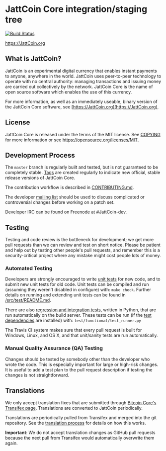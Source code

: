 JattCoin Core integration/staging tree
=====================================

[![Build Status](https://travis-ci.org/JattCoin-project/JattCoin.svg?branch=master)](https://travis-ci.org/JattCoin-project/JattCoin)

https://JattCoin.org

What is JattCoin?
----------------

JattCoin is an experimental digital currency that enables instant payments to
anyone, anywhere in the world. JattCoin uses peer-to-peer technology to operate
with no central authority: managing transactions and issuing money are carried
out collectively by the network. JattCoin Core is the name of open source
software which enables the use of this currency.

For more information, as well as an immediately useable, binary version of
the JattCoin Core software, see [https://JattCoin.org](https://JattCoin.org).

License
-------

JattCoin Core is released under the terms of the MIT license. See [COPYING](COPYING) for more
information or see https://opensource.org/licenses/MIT.

Development Process
-------------------

The `master` branch is regularly built and tested, but is not guaranteed to be
completely stable. [Tags](https://github.com/JattCoin-project/JattCoin/tags) are created
regularly to indicate new official, stable release versions of JattCoin Core.

The contribution workflow is described in [CONTRIBUTING.md](CONTRIBUTING.md).

The developer [mailing list](https://groups.google.com/forum/#!forum/JattCoin-dev)
should be used to discuss complicated or controversial changes before working
on a patch set.

Developer IRC can be found on Freenode at #JattCoin-dev.

Testing
-------

Testing and code review is the bottleneck for development; we get more pull
requests than we can review and test on short notice. Please be patient and help out by testing
other people's pull requests, and remember this is a security-critical project where any mistake might cost people
lots of money.

### Automated Testing

Developers are strongly encouraged to write [unit tests](src/test/README.md) for new code, and to
submit new unit tests for old code. Unit tests can be compiled and run
(assuming they weren't disabled in configure) with: `make check`. Further details on running
and extending unit tests can be found in [/src/test/README.md](/src/test/README.md).

There are also [regression and integration tests](/test), written
in Python, that are run automatically on the build server.
These tests can be run (if the [test dependencies](/test) are installed) with: `test/functional/test_runner.py`

The Travis CI system makes sure that every pull request is built for Windows, Linux, and OS X, and that unit/sanity tests are run automatically.

### Manual Quality Assurance (QA) Testing

Changes should be tested by somebody other than the developer who wrote the
code. This is especially important for large or high-risk changes. It is useful
to add a test plan to the pull request description if testing the changes is
not straightforward.

Translations
------------

We only accept translation fixes that are submitted through [Bitcoin Core's Transifex page](https://www.transifex.com/projects/p/bitcoin/).
Translations are converted to JattCoin periodically.

Translations are periodically pulled from Transifex and merged into the git repository. See the
[translation process](doc/translation_process.md) for details on how this works.

**Important**: We do not accept translation changes as GitHub pull requests because the next
pull from Transifex would automatically overwrite them again.
